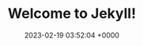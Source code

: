 ---
layout: 3dtest12
permalink: /test12aa.html
title:  "Welcome to Jekyll!"
date:   2023-02-19 03:52:04 +0000
categories: jekyll update
---